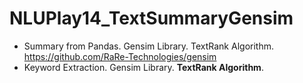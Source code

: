 # NLUPlay14_TextSummaryGensim

- Summary from Pandas. Gensim Library. TextRank Algorithm. https://github.com/RaRe-Technologies/gensim
- Keyword Extraction. Gensim Library. **TextRank Algorithm**.
